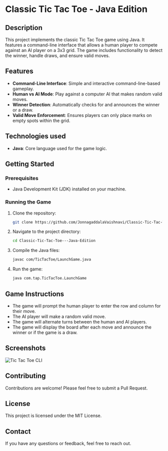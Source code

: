 # Classic Tic Tac Toe - Java Edition

## Description
This project implements the classic Tic Tac Toe game using Java. It features a command-line interface that allows a human player to compete against an AI player on a 3x3 grid. The game includes functionality to detect the winner, handle draws, and ensure valid moves.

## Features
- **Command-Line Interface**: Simple and interactive command-line-based gameplay.
- **Human vs AI Mode**: Play against a computer AI that makes random valid moves.
- **Winner Detection**: Automatically checks for and announces the winner or a draw.
- **Valid Move Enforcement**: Ensures players can only place marks on empty spots within the grid.

## Technologies used
- **Java**: Core language used for the game logic.

## Getting Started

### Prerequisites
- Java Development Kit (JDK) installed on your machine.

### Running the Game
1. Clone the repository:
    ```sh
    git clone https://github.com/JonnagaddalaVaishnavi/Classic-Tic-Tac-Toe---Java-Edition.git
    ```
2. Navigate to the project directory:
    ```sh
    cd Classic-Tic-Tac-Toe---Java-Edition
    ```
3. Compile the Java files:
    ```sh
    javac com/TicTacToe/LaunchGame.java
    ```
4. Run the game:
    ```sh
    java com.tap.TicTacToe.LaunchGame
    ```

## Game Instructions
- The game will prompt the human player to enter the row and column for their move.
- The AI player will make a random valid move.
- The game will alternate turns between the human and AI players.
- The game will display the board after each move and announce the winner or if the game is a draw.

## Screenshots
![Tic Tac Toe CLI]("C:\Users\vaish\OneDrive\Pictures\Screenshots\TicTacToe.jpg")

## Contributing
Contributions are welcome! Please feel free to submit a Pull Request.

## License
This project is licensed under the MIT License.

## Contact
If you have any questions or feedback, feel free to reach out.
